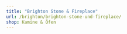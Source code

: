 ```yaml
---
title: "Brighton Stone & Fireplace"
url: /brighton/brighton-stone-und-fireplace/
shop: Kamine & Öfen
---
```

